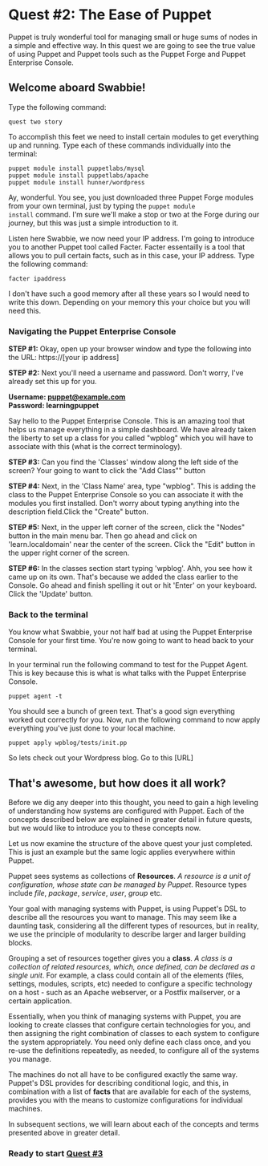 # Quest #2: The Ease of Puppet

Puppet is truly  wonderful tool for managing small or huge sums of nodes in a simple and effective way. In this quest we are going to see the true value of using Puppet and Puppet tools such as the Puppet Forge and Puppet Enterprise Console.

## Welcome aboard Swabbie!
Type the following command:

<!--task 1-->

	quest two story

<!--Okay Swabbie, ready to see the power and ease of using Puppet. We're not going to give you access just yet to Polly. We want to show you some things first on how Puppet simplifies our tasks and makes life a whole lot easier on the open seas. You see, Puppet isn't just a tool, it's an infrastructure that adpats to an ever changing environment...like the ocean ay. Just to get your feet wet a little, before I send you to mop the decks, we're going to have you install a fully functioning wordpress blog using puppet. This should only take you a few minutes Swabbie but is an excellent example on the ease and power of using Puppet. So let's get started!-->

To accomplish this feet we need to install certain modules to get everything up and running. Type each of these commands individually into the terminal:

<!--task 2-->
<!--task 3-->
<!--task 4-->

	puppet module install puppetlabs/mysql
	puppet module install puppetlabs/apache
	puppet module install hunner/wordpress

Ay, wonderful. You see, you just downloaded three Puppet Forge modules from your own terminal, just by typing the <code>puppet module install</code> command. I'm sure we'll make a stop or two at the Forge during our journey, but this was just a simple introduction to it.

Listen here Swabbie, we now need your IP address. I'm going to introduce you to another Puppet tool called Facter. Facter essentailly is a tool that allows you to pull certain facts, such as in this case, your IP address. Type the following command:

<!--task 5-->

	facter ipaddress

I don't have such a good memory after all these years so I would need to write this down. Depending on your memory this your choice but you will need this. 


### Navigating the Puppet Enterprise Console
<strong>STEP #1:</strong> Okay, open up your browser window and type the following into the URL: https://[your ip address]

<strong>STEP #2:</strong> Next you'll need a username and password. Don't worry, I've already set this up for you.
<!--task 6-->
<strong>Username: puppet@example.com</strong><br>
<strong>Password: learningpuppet</strong>

Say hello to the Puppet Enterprise Console. This is an amazing tool that helps us manage everything in a simple dashboard. We have already taken the liberty to set up a class for you called "wpblog" which you will have to associate with this (what is the correct terminology).

<strong>STEP #3:</strong> Can you find the 'Classes' window along the left side of the screen? Your going to want to click the "Add Class"" button <!--task 7-->

<strong>STEP #4:</strong> Next, in the 'Class Name' area, type "wpblog". This is adding the class to the Puppet Enterprise Console so you can associate it with the modules you first installed. Don't worry about typing anything into the description field.Click the "Create" button. <!--task 8-->

<strong>STEP #5:</strong> Next, in the upper left corner of the screen, click the "Nodes" button in the main menu bar. Then go ahead and click on 'learn.localdomain' near the center of the screen. Click the "Edit" button in the upper right corner of the screen. <!--task 9-->

<strong>STEP #6:</strong> In the classes section start typing 'wpblog'. Ahh, you see how it came up on its own. That's because we added the class earlier to the Console. Go ahead and finish spelling it out or hit 'Enter' on your keyboard. Click the 'Update' button. <!--task 10-->

### Back to the terminal

You know what Swabbie, your not half bad at using the Puppet Enterprise Console for your first time. You're now going to want to head back to your terminal.

In your terminal run the following command to test for the Puppet Agent. This is key because this is what is what talks with the Puppet Enterprise Console.

<!--task 11-->

	puppet agent -t

You should see a bunch of green text. That's a good sign everything worked out correctly for you. Now, run the following command to now apply everything you've just done to your local machine.

<!--task 12-->

	puppet apply wpblog/tests/init.pp


So lets check out your Wordpress blog. Go to this [URL]


## That's awesome, but how does it all work?

<!--I need to relate the above example to the material below. You should have enough info to start building the quest-->

Before we dig any deeper into this thought, you need to gain a high leveling of understanding how systems are configured with Puppet. Each of the concepts described below are explained in greater detail in future quests, but we would like to introduce you to these concepts now. 

Let us now examine the structure of the above quest your just completed. This is just an example but the same logic applies everywhere within Puppet.

Puppet sees systems as collections of __Resources__. _A resource is a unit of configuration, whose state can be managed by Puppet_. Resource types include _file_, _package_, _service_, _user_, _group_ etc.

Your goal with managing systems with Puppet, is using Puppet's DSL to describe all the resources you want to manage. This may seem like a daunting task, considering all the different types of resources, but in reality, we use the principle of modularity to describe larger and larger building blocks.

Grouping a set of resources together gives you a __class__. _A class is a collection of related resources, which, once defined, can be declared as a single unit_. For example, a class could contain all of the elements (files, settings, modules, scripts, etc) needed to configure a specific technology on a host - such as an Apache webserver, or a Postfix mailserver, or a certain application.

Essentially, when you think of managing systems with Puppet, you are looking to create classes that configure certain technologies for you, and then assigning the right combination of classes to each system to configure the system appropriately. You need only define each class once, and you re-use the definitions repeatedly, as needed, to configure all of the systems you manage.

The machines do not all have to be configured exactly the same way. Puppet's DSL provides for describing conditional logic, and this, in combination with a list of __facts__ that are available for each of the systems, provides you with the means to customize configurations for individual machines.

In subsequent sections, we will learn about each of the concepts and terms presented above in greater detail.


### Ready to start [Quest #3](docs.puppetlabs.com/learning) 